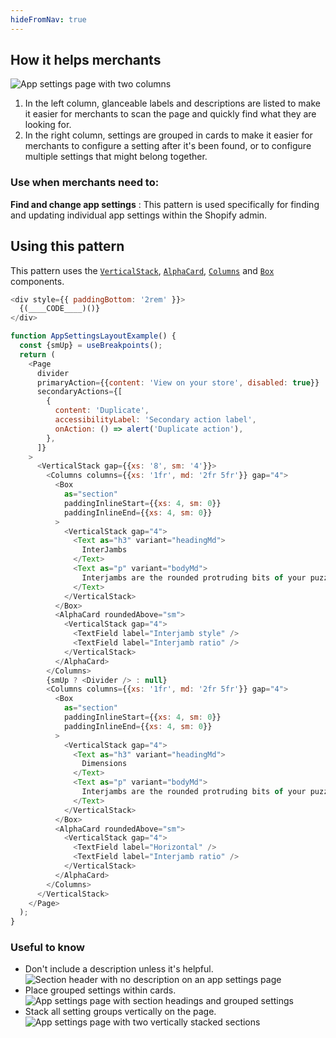 ```yaml
---
hideFromNav: true
---
```


<div as="HowItHelps">

## How it helps merchants

![App settings page with two columns](/images/patterns/app-settings-layout/app-settings-cover-image.png)

1. In the left column, glanceable labels and descriptions are listed to make it easier for merchants to scan the page and quickly find what they are looking for.
2. In the right column, settings are grouped in cards to make it easier for merchants to configure a setting after it's been found, or to configure multiple settings that might belong together.

<div as="DefinitionTable">

### Use when merchants need to:

**Find and change app settings**
: This pattern is used specifically for finding and updating individual app settings within the Shopify admin.

</div>
</div>
<div as="Usage">

## Using this pattern

This pattern uses the [`VerticalStack`](/components/layout-and-structure/alpha-stack), [`AlphaCard`](/components/layout-and-structure/alpha-card), [`Columns`](/components/layout-and-structure/columns) and [`Box`](/components/layout-and-structure/box) components.

<!-- prettier-ignore -->
```javascript {"type":"previewContext","for":"example"}
<div style={{ paddingBottom: '2rem' }}>
  {(____CODE____)()}
</div>
```

```javascript {"type":"livePreview","id":"example"}
function AppSettingsLayoutExample() {
  const {smUp} = useBreakpoints();
  return (
    <Page
      divider
      primaryAction={{content: 'View on your store', disabled: true}}
      secondaryActions={[
        {
          content: 'Duplicate',
          accessibilityLabel: 'Secondary action label',
          onAction: () => alert('Duplicate action'),
        },
      ]}
    >
      <VerticalStack gap={{xs: '8', sm: '4'}}>
        <Columns columns={{xs: '1fr', md: '2fr 5fr'}} gap="4">
          <Box
            as="section"
            paddingInlineStart={{xs: 4, sm: 0}}
            paddingInlineEnd={{xs: 4, sm: 0}}
          >
            <VerticalStack gap="4">
              <Text as="h3" variant="headingMd">
                InterJambs
              </Text>
              <Text as="p" variant="bodyMd">
                Interjambs are the rounded protruding bits of your puzzlie piece
              </Text>
            </VerticalStack>
          </Box>
          <AlphaCard roundedAbove="sm">
            <VerticalStack gap="4">
              <TextField label="Interjamb style" />
              <TextField label="Interjamb ratio" />
            </VerticalStack>
          </AlphaCard>
        </Columns>
        {smUp ? <Divider /> : null}
        <Columns columns={{xs: '1fr', md: '2fr 5fr'}} gap="4">
          <Box
            as="section"
            paddingInlineStart={{xs: 4, sm: 0}}
            paddingInlineEnd={{xs: 4, sm: 0}}
          >
            <VerticalStack gap="4">
              <Text as="h3" variant="headingMd">
                Dimensions
              </Text>
              <Text as="p" variant="bodyMd">
                Interjambs are the rounded protruding bits of your puzzlie piece
              </Text>
            </VerticalStack>
          </Box>
          <AlphaCard roundedAbove="sm">
            <VerticalStack gap="4">
              <TextField label="Horizontal" />
              <TextField label="Interjamb ratio" />
            </VerticalStack>
          </AlphaCard>
        </Columns>
      </VerticalStack>
    </Page>
  );
}
```

</div>
<div as="UsefulToKnow">

### Useful to know

- <span>Don't include a description unless it's helpful.</span> ![Section header with no description on an app settings page](/images/patterns/app-settings-layout/app-settings-usage-1.png)
- <span>Place grouped settings within cards.</span> ![App settings page with section headings and grouped settings](/images/patterns/app-settings-layout/app-settings-usage-2.png)
- <span>Stack all setting groups vertically on the page.</span> ![App settings page with two vertically stacked sections](/images/patterns/app-settings-layout/app-settings-usage-3.png)

</div>
